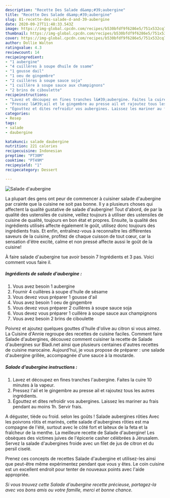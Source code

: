 ```yaml
---
description: "Recette Des Salade d&amp;#39;aubergine"
title: "Recette Des Salade d&amp;#39;aubergine"
slug: 81-recette-des-salade-d-and-39-aubergine
date: 2020-09-27T11:48:33.543Z
image: https://img-global.cpcdn.com/recipes/b530bfdf9f6286e5/751x532cq70/salade-daubergine-photo-principale-de-la-recette.jpg
thumbnail: https://img-global.cpcdn.com/recipes/b530bfdf9f6286e5/751x532cq70/salade-daubergine-photo-principale-de-la-recette.jpg
cover: https://img-global.cpcdn.com/recipes/b530bfdf9f6286e5/751x532cq70/salade-daubergine-photo-principale-de-la-recette.jpg
author: Dollie Walton
ratingvalue: 4.3
reviewcount: 14
recipeingredient:
- "1 aubergine"
- "4 cuillères à soupe dhuile de ssame"
- "1 gousse dail"
- "1 oeu de gingembre"
- "2 cuillères à soupe sauce soja"
- "1 cuillère à soupe sauce aux champignons"
- "2 brins de ciboulette"
recipeinstructions:
- "Lavez et découpez en fines tranches l&#39;aubergine. Faites la cuire 10 minutes à la vapeur."
- "Pressez l&#39;ail et le gingembre au presse ail et rajoutez tous les autres ingrédients."
- "Égouttez et dites refroidir vos aubergines. Laissez les mariner au frais pendant au moins 1h. Servir frais."
categories:
- Resep
tags:
- salade
- daubergine

katakunci: salade daubergine 
nutrition: 221 calories
recipecuisine: Indonesian
preptime: "PT30M"
cooktime: "PT49M"
recipeyield: "1"
recipecategory: Dessert

---
```



![Salade d&#39;aubergine](https://img-global.cpcdn.com/recipes/b530bfdf9f6286e5/751x532cq70/salade-daubergine-photo-principale-de-la-recette.jpg)

La plupart des gens ont peur de commencer à cuisiner salade d&#39;aubergine par crainte que la cuisine ne soit pas bonne. Il y a plusieurs choses qui affectent la qualité gustative de salade d&#39;aubergine! Tout d'abord, de par la qualité des ustensiles de cuisine, veillez toujours à utiliser des ustensiles de cuisine de qualité, toujours en bon état et propres. Ensuite, la qualité des ingrédients utilisés affecte également le goût, utilisez donc toujours des ingrédients frais. Et enfin, entraînez-vous à reconnaître les différentes saveurs de la cuisine, profitez de chaque cuisson de tout cœur, car la sensation d'être excité, calme et non pressé affecte aussi le goût de la cuisine!

<!--inarticleads1-->

À faire salade d&#39;aubergine tue avoir besoin 7 Ingrédients et 3 pas. Voici comment vous faire il.

##### Ingrédients de salade d&#39;aubergine :

1. Vous avez besoin 1 aubergine
1. Fournir 4 cuillères à soupe d&#39;huile de sésame
1. Vous devez vous préparer 1 gousse d&#39;ail
1. Vous avez besoin 1 oeu de gingembre
1. Vous devez vous préparer 2 cuillères à soupe sauce soja
1. Vous devez vous préparer 1 cuillère à soupe sauce aux champignons
1. Vous avez besoin 2 brins de ciboulette


Poivrez et ajoutez quelques gouttes d&#39;huile d&#39;olive au citron si vous aimez. La Cuisine d&#39;Annie regroupe des recettes de cuisine faciles. Comment faire Salade d&#39;aubergines, découvez comment cuisiner la recette de Salade d&#39;aubergines sur Bladi.net ainsi que plusieurs centaines d&#39;autres recettes de cuisine marocaine. Aujourd&#39;hui, je vous propose de préparer : une salade d&#39;aubergine grillée, accompagnée d&#39;une sauce à la moutarde. 

<!--inarticleads2-->

##### Salade d&#39;aubergine instructions :

1. Lavez et découpez en fines tranches l&#39;aubergine. Faites la cuire 10 minutes à la vapeur.
1. Pressez l&#39;ail et le gingembre au presse ail et rajoutez tous les autres ingrédients.
1. Égouttez et dites refroidir vos aubergines. Laissez les mariner au frais pendant au moins 1h. Servir frais.


A déguster, tiède ou froid. selon les goûts ! Salade aubergines rôties Avec les poivrons rôtis et marinés, cette salade d&#39;aubergines rôties est ma compagne de l&#39;été, surtout avec le côté fort et laiteux de la feta et la fraîcheur de la menthe. La meilleure recette de Salade d&#39;aubergine! Les obsèques des victimes juives de l&#39;épicerie casher célébrées à Jérusalem. Servez la salade d&#39;aubergines froide avec un filet de jus de citron et du persil ciselé. 

<!--inarticleads1-->

<p>
Prenez ces concepts de recettes Salade d&#39;aubergine et utilisez-les ainsi que peut-être même expérimentez pendant que vous y êtes. Le coin cuisine est un excellent endroit pour tenter de nouveaux points avec l'aide appropriée.
</p>

<p>
<i>Si vous trouvez cette Salade d&#39;aubergine recette précieuse, partagez-la avec vos bons amis ou votre famille, merci et bonne chance.</i>
</p>
